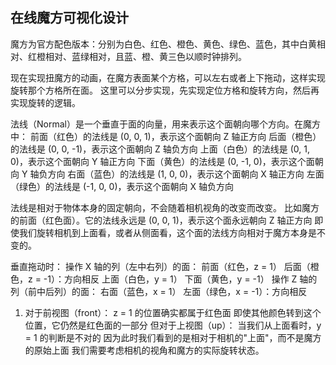 
## 在线魔方可视化设计

魔方为官方配色版本：分别为白色、红色、橙色、黄色、绿色、蓝色，其中白黄相对、红橙相对、蓝绿相对，且蓝、橙、黄三色以顺时钟排列。






现在实现扭魔方的动画，在魔方表面某个方格，可以左右或者上下拖动，这样实现旋转那个方格所在面。
这里可以分步实现，先实现定位方格和旋转方向，然后再实现旋转的逻辑。


法线（Normal）是一个垂直于面的向量，用来表示这个面朝向哪个方向。在魔方中：
前面（红色）的法线是 (0, 0, 1)，表示这个面朝向 Z 轴正方向
后面（橙色）的法线是 (0, 0, -1)，表示这个面朝向 Z 轴负方向
上面（白色）的法线是 (0, 1, 0)，表示这个面朝向 Y 轴正方向
下面（黄色）的法线是 (0, -1, 0)，表示这个面朝向 Y 轴负方向
右面（蓝色）的法线是 (1, 0, 0)，表示这个面朝向 X 轴正方向
左面（绿色）的法线是 (-1, 0, 0)，表示这个面朝向 X 轴负方向

法线是相对于物体本身的固定朝向，不会随着相机视角的改变而改变。
比如魔方的前面（红色面）。它的法线永远是 (0, 0, 1)，表示这个面永远朝向 Z 轴正方向
即使我们旋转相机到上面看，或者从侧面看，这个面的法线方向相对于魔方本身是不变的。


垂直拖动时：
操作 X 轴的列（左中右列）的面：
前面（红色，z = 1）
后面（橙色，z = -1）：方向相反
上面（白色，y = 1）
下面（黄色，y = -1）
操作 Z 轴的列（前中后列）的面：
右面（蓝色，x = 1）
左面（绿色，x = -1）：方向相反

1. 对于前视图（front）：
z = 1 的位置确实都属于红色面
即使其他颜色转到这个位置，它仍然是红色面的一部分
但对于上视图（up）：
当我们从上面看时，y = 1 的判断是不对的
因为此时我们看到的是相对于相机的"上面"，而不是魔方的原始上面
我们需要考虑相机的视角和魔方的实际旋转状态。